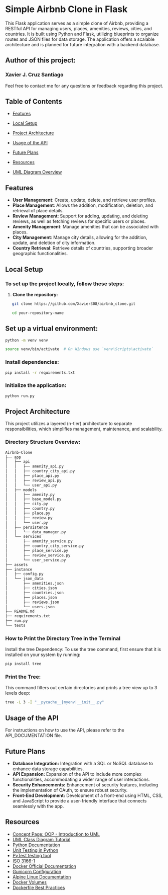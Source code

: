 # Simple Airbnb Clone in Flask

This Flask application serves as a simple clone of Airbnb, providing a RESTful API for managing users, places, amenities, reviews, cities, and countries. It is built using Python and Flask, utilizing blueprints to organize routes and JSON files for data storage. The application offers a scalable architecture and is planned for future integration with a backend database.

## Author of this project:
### **Xavier J. Cruz Santiago**

Feel free to contact me for any questions or feedback regarding this project.

## Table of Contents

- [Features](#features)
- [Local Setup](#local-setup)
- [Project Architecture](#project-architecture)
- [Usage of the API](#usage-of-the-api)
- [Future Plans](#future-plans)
- [Resources](#resources)

- [UML Diagram Overview](#uml-diagram-overview)


## Features

- **User Management**: Create, update, delete, and retrieve user profiles.
- **Place Management**: Allows the addition, modification, deletion, and retrieval of place details.
- **Review Management**: Support for adding, updating, and deleting reviews, as well as fetching reviews for specific users or places.
- **Amenity Management**: Manage amenities that can be associated with places.
- **City Management**: Manage city details, allowing for the addition, update, and deletion of city information.
- **Country Retrieval**: Retrieve details of countries, supporting broader geographic functionalities.


## Local Setup

### To set up the project locally, follow these steps:

1. **Clone the repository:**
```bash
   git clone https://github.com/Xavier308/airbnb_clone.git
```
```bash
   cd your-repository-name
```
## Set up a virtual environment:


```bash
python -m venv venv

source venv/bin/activate  # On Windows use `venv\Scripts\activate`
```
### Install dependencies:

```bash
pip install -r requirements.txt
```
### Initialize the application:

```bash
python run.py
```

## Project Architecture
This project utilizes a layered (n-tier) architecture to separate responsibilities, which simplifies management, maintenance, and scalability.

### Directory Structure Overview:
```bash
Airbnb-Clone
├── app
│   ├── api
│   │   ├── amenity_api.py
│   │   ├── country_city_api.py
│   │   ├── place_api.py
│   │   ├── review_api.py
│   │   └── user_api.py
│   ├── models
│   │   ├── amenity.py
│   │   ├── base_model.py
│   │   ├── city.py
│   │   ├── country.py
│   │   ├── place.py
│   │   ├── review.py
│   │   └── user.py
│   ├── persistence
│   │   └── data_manager.py
│   └── services
│       ├── amenity_service.py
│       ├── country_city_service.py
│       ├── place_service.py
│       ├── review_service.py
│       └── user_service.py
├── assets
├── instance
│   ├── config.py
│   └── json_data
│       ├── amenities.json
│       ├── cities.json
│       ├── countries.json
│       ├── places.json
│       ├── reviews.json
│       └── users.json
├── README.md
├── requirements.txt
├── run.py
└── tests
```
### How to Print the Directory Tree in the Terminal

Install the tree Dependency:
To use the tree command, first ensure that it is installed on your system by running:
```bash
pip install tree
```
### Print the Tree:
This command filters out certain directories and prints a tree view up to 3 levels deep:
```bash
tree -L 3 -I "__pycache__|myenv|__init__.py"
```
## Usage of the API
For instructions on how to use the API, please refer to the API_DOCUMENTATION file.


## Future Plans
- **Database Integration:** Integration with a SQL or NoSQL database to enhance data storage capabilities.
- **API Expansion:** Expansion of the API to include more complex functionalities, accommodating a wider range of user interactions.
- **Security Enhancements:** Enhancement of security features, including the implementation of OAuth, to ensure robust security.
- **Front-End Development:** Development of a front-end using HTML, CSS, and JavaScript to provide a user-friendly interface that connects seamlessly with the app.

## Resources

- [Concept Page: OOP - Introduction to UML](https://intranet.hbtn.io/concepts/1166)
- [UML Class Diagram Tutorial](https://www.lucidchart.com/pages/uml-class-diagram)
- [Python Documentation](https://docs.python.org/3/)
- [Unit Testing in Python](https://docs.pytest.org/en/8.2.x/)
- [PyTest testing tool](https://docs.python.org/3/library/unittest.html)
- [ISO 3166-1](https://www.iso.org/iso-3166-country-codes.html)
- [Docker Official Documentation](https://docs.docker.com/)
- [Gunicorn Configuration](https://docs.gunicorn.org/en/stable/configure.html)
- [Alpine Linux Documentation](https://wiki.alpinelinux.org/wiki/Main_Page)
- [Docker Volumes](https://docs.docker.com/storage/)
- [Dockerfile Best Practices](https://docs.docker.com/build/building/best-practices/)
